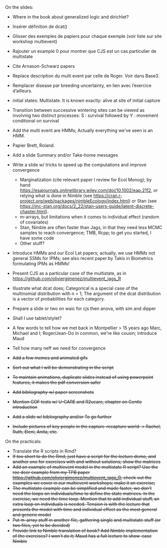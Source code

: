 On the slides: 

- Where in the book about generalized logic and dirichlet?
- Insérer définition de dcat()
- Glisser des exemples de papiers pour chaque exemple (voir liste sur site workshop multievent)
- Rajouter un example 0 pour montrer que CJS est un cas particulier de multistate
- Cite Arnason-Schwarz papers 
- Replace description du multi event par celle de Roger. Voir dans Base3. 
- Remplacer disease par breeding uncertainty, en lien avec l’exercice d’ailleurs.
- initial states: Multistate. It is known exactly: alive at site of initial capture
- Transition between successive wintering sites can be viewed as involving two distinct processes: S : survival followed by Y : movement conditional on survival 
- Add the multi event are HMMs; Actually everything we've seen is an HMM.
- Papier Brett, Roland. 
- Add a slide Summary and/or Take-home messages
- Write a slide w/ tricks to speed up the computations and improve convergence
    - Marginalization (cite relevant paper I review for Ecol Monog); by hand <https://esajournals.onlinelibrary.wiley.com/doi/10.1002/eap.2112>, or relying what is done in Nimble (see <https://cran.r-project.org/web/packages/nimbleEcology/index.html>) or Stan (see <https://mc-stan.org/docs/2_22/stan-users-guide/latent-discrete-chapter.html>). 
    - m-arrays, but limitations when it comes to individual effect (random of covariates)
    - Stan, Nimble are often faster than Jags, in that they need less MCMC samples to reach convergence; TMB, Rcpp; to get you started, I have some code
    - Other stuff?
- Introduce HMMs and our Ecol Let papers; actually, we use HMMs not general SSMs for IPMs; see also recent paper by Takis in Biometrics formulating IPMs as HMMs!
- Present CJS as a particular case of the multistate, as in https://github.com/oliviergimenez/multievent_jags_R
- Illustrate what dcat does; Categorical is a special case of the multinomial distribution with n = 1; The argument of the dcat distribution is a vector of probabilities for each category. 
- Prepare a slide or two on waic for cjs then anova, with sim and dipper
- Shall I use tablet/stylet?
- A few words to tell how we met back in Montpellier > 15 years ago Marc, Michael and I; Roger/Jean-Do in common, we're like cousin; introduce Maud 
- Tell how many neff we need for convergence

- ~~Add a few memes and animated gifs~~
- ~~Sort out what I will be demonstrating in the script~~
- ~~To maintain animations, duplicate slides instead of using powerpoint features, it makes the pdf conversion safer~~
- ~~Add bibliography w/ paper screenshots~~
- ~~Mention GOF tests w/ U-CARE and R2ucare, chapter on Gentle introduction~~
- ~~Add a slide w/ bibliography and/or To go further~~
- ~~Include pictures of key people in the capture-recapture world -> Rachel, Ruth, Eleni, Anita, etc.~~

On the practicals:

- Translate the R scripts in Rmd?
- ~~If too short to do the Rmd, just have a script for the lecture demo, and another one for exercises with and without solutions; show the matrices~~
- ~~Add an example of multievent model in the multistate R script? Use the roe deer example from my TPB paper https://github.com/oliviergimenez/multievent_jags_R; check out the examples we cover in our multievent workshops; make it an exercise;~~
- ~~The multistate example can be simplified and made faster, we don't need the loops on individuals/time to define the state matrices. In the exercise, we need the time loop. Mention that to add individual stuff, an extra loop on individuals is needed. Tension is with the lecture that presents the model with time and individual effect as the most general and generic model~~
- ~~Put m-array stuff in another file, gathering single and multistate stuff (or two files, yet to be decided)~~
- ~~Provide link to Nimble translation of book? Add Nimble implementation of the exercises? I won't do it; Maud has a full lecture to show-case Nimble~~

